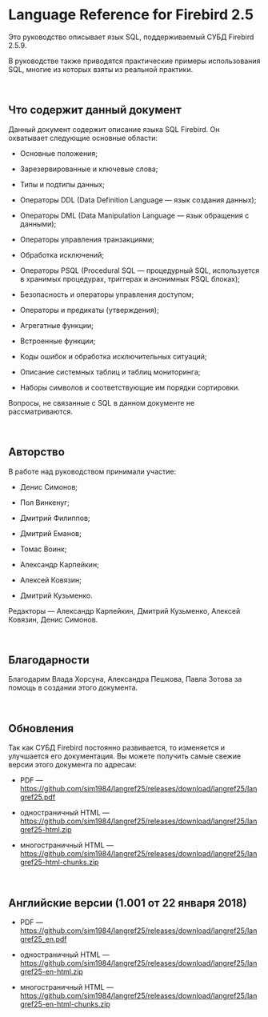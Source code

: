 Language Reference for Firebird 2.5
===================================

Это руководство описывает язык SQL, поддерживаемый СУБД Firebird 2.5.9.

В руководстве также приводятся практические примеры использования SQL, многие из
которых взяты из реальной практики.

 

Что содержит данный документ
----------------------------

Данный документ содержит описание языка SQL Firebird. Он охватывает следующие
основные области:

-   Основные положения;

-   Зарезервированные и ключевые слова;

-   Типы и подтипы данных;

-   Операторы DDL (Data Definition Language — язык создания данных);

-   Операторы DML (Data Manipulation Language — язык обращения с данными);

-   Операторы управления транзакциями;

-   Обработка исключений;

-   Операторы PSQL (Procedural SQL — процедурный SQL, используется в хранимых
    процедурах, триггерах и анонимных PSQL блоках);

-   Безопасность и операторы управления доступом;

-   Операторы и предикаты (утверждения);

-   Агрегатные функции;

-   Встроенные функции;

-   Коды ошибок и обработка исключительных ситуаций;

-   Описание системных таблиц и таблиц мониторинга;

-   Наборы символов и соответствующие им порядки сортировки.

Вопросы, не связанные с SQL в данном документе не рассматриваются.

 

Авторство
---------

В работе над руководством принимали участие:

-   Денис Симонов;

-   Пол Винкенуг;

-   Дмитрий Филиппов;

-   Дмитрий Еманов;

-   Томас Воинк;

-   Александр Карпейкин;

-   Алексей Ковязин;

-   Дмитрий Кузьменко.

Редакторы — Александр Карпейкин, Дмитрий Кузьменко, Алексей Ковязин, Денис
Симонов.

 

Благодарности
-------------

Благодарим Влада Хорсуна, Александра Пешкова, Павла Зотова за помощь в создании
этого документа.

 

Обновления
----------

Так как СУБД Firebird постоянно развивается, то изменяется и улучшается его
документация. Вы можете получить самые свежие версии этого документа по адресам:

-   PDF —
    <https://github.com/sim1984/langref25/releases/download/langref25/langref25.pdf>

-   одностраничный HTML —
    <https://github.com/sim1984/langref25/releases/download/langref25/langref25-html.zip>

-   многостраничный HTML —
    <https://github.com/sim1984/langref25/releases/download/langref25/langref25-html-chunks.zip>

 

Английские версии (1.001 от 22 января 2018)
-------------------------------------------

-   PDF —
    <https://github.com/sim1984/langref25/releases/download/langref25/langref25_en.pdf>

-   одностраничный HTML —
    <https://github.com/sim1984/langref25/releases/download/langref25/langref25-en-html.zip>

-   многостраничный HTML —
    <https://github.com/sim1984/langref25/releases/download/langref25/langref25-en-html-chunks.zip>
